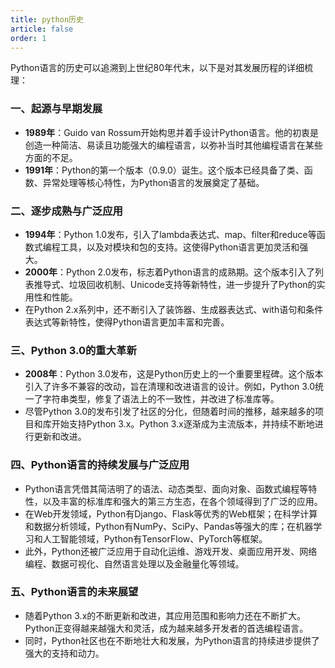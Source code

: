 ```yaml
---
title: python历史
article: false
order: 1
---
```


Python语言的历史可以追溯到上世纪80年代末，以下是对其发展历程的详细梳理：

### 一、起源与早期发展

- **1989年**：Guido van Rossum开始构思并着手设计Python语言。他的初衷是创造一种简洁、易读且功能强大的编程语言，以弥补当时其他编程语言在某些方面的不足。
- **1991年**：Python的第一个版本（0.9.0）诞生。这个版本已经具备了类、函数、异常处理等核心特性，为Python语言的发展奠定了基础。

### 二、逐步成熟与广泛应用

- **1994年**：Python 1.0发布，引入了lambda表达式、map、filter和reduce等函数式编程工具，以及对模块和包的支持。这使得Python语言更加灵活和强大。
- **2000年**：Python 2.0发布，标志着Python语言的成熟期。这个版本引入了列表推导式、垃圾回收机制、Unicode支持等新特性，进一步提升了Python的实用性和性能。
- 在Python 2.x系列中，还不断引入了装饰器、生成器表达式、with语句和条件表达式等新特性，使得Python语言更加丰富和完善。

### 三、Python 3.0的重大革新

- **2008年**：Python 3.0发布，这是Python历史上的一个重要里程碑。这个版本引入了许多不兼容的改动，旨在清理和改进语言的设计。例如，Python 3.0统一了字符串类型，修复了语法上的不一致性，并改进了标准库等。
- 尽管Python 3.0的发布引发了社区的分化，但随着时间的推移，越来越多的项目和库开始支持Python 3.x。Python 3.x逐渐成为主流版本，并持续不断地进行更新和改进。

### 四、Python语言的持续发展与广泛应用

- Python语言凭借其简洁明了的语法、动态类型、面向对象、函数式编程等特性，以及丰富的标准库和强大的第三方生态，在各个领域得到了广泛的应用。
- 在Web开发领域，Python有Django、Flask等优秀的Web框架；在科学计算和数据分析领域，Python有NumPy、SciPy、Pandas等强大的库；在机器学习和人工智能领域，Python有TensorFlow、PyTorch等框架。
- 此外，Python还被广泛应用于自动化运维、游戏开发、桌面应用开发、网络编程、数据可视化、自然语言处理以及金融量化等领域。

### 五、Python语言的未来展望

- 随着Python 3.x的不断更新和改进，其应用范围和影响力还在不断扩大。Python正变得越来越强大和灵活，成为越来越多开发者的首选编程语言。
- 同时，Python社区也在不断地壮大和发展，为Python语言的持续进步提供了强大的支持和动力。